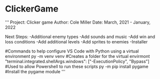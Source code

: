 # ClickerGame
''' 
Project: Clicker game
Author: Cole Miller
Date: March, 2021 - January, 2022

Next Steps:
-Additional enemy types 
-Add sounds and music
-Add win and loss conditions
-Add additional levels
-Add sprites to enemies
-Installer


#Commands to help configure VS Code with Python using a virtual environment
py -m venv venv  #Creates a folder for the virtual envirmont 
"terminal.integrated.shellArgs.windows": ["-ExecutionPolicy", "Bypass"]  #Used to allow Powershell to run these scripts
py -m pip install pygame  #Install the pygame module
'''
